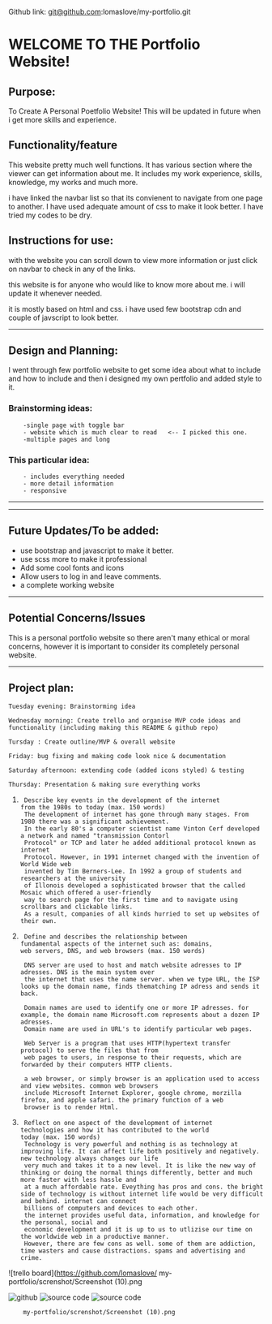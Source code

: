
Github link:
git@github.com:lomaslove/my-portfolio.git

# WELCOME TO THE Portfolio Website!

## Purpose:

To Create A Personal Poetfolio Website! This will be updated in future when i get more skills and experience.

## Functionality/feature

This website pretty much well functions. It has various section where the viewer can get information about me. It includes my work experience, skills, knowledge, my works and much more.

i have linked the navbar list so that its convienent to navigate from one page to another. I have used adequate amount of css to make it look better. I have tried my codes to be dry.

## Instructions for use:
 with the website you can scroll down to view more information or just click on navbar to check in any of the links.

 this website is for anyone who would like to know more about me.
 i will update it whenever needed.

 it is mostly based on html and css. i have used few bootstrap cdn and couple of javscript to look better.

-------------------------------------------------------------------------------------------------------------------

## Design and Planning:
 I went through few portfolio website to get some idea about what to include and how to include and then i designed my own pertfolio and added style to it.

### Brainstorming ideas:
        -single page with toggle bar
        - website which is much clear to read   <-- I picked this one.
        -multiple pages and long


### This particular idea: 
        - includes everything needed
        - more detail information
        - responsive

-------------------------------------------------------------------------------------------------------------------
 
-------------------------------------------------------------------------------------------------------------------
## Future Updates/To be added:
 
 - use bootstrap and javascript to make it better.
 - use scss more to make it professional
 - Add some cool fonts and icons 
 - Allow users to log in and leave comments.
 - a complete working website
----------------------------------------------------------------------------------------------------------------
## Potential Concerns/Issues

This is a personal portfolio website so there aren't many ethical or moral concerns, however it is important to consider its completely personal website.

----------------------------------------------------------------------------------------------------------------
## Project plan:

    Tuesday evening: Brainstorming idea

    Wednesday morning: Create trello and organise MVP code ideas and functionality (including making this README & github repo)

    Tursday : Create outline/MVP & overall website

    Friday: bug fixing and making code look nice & documentation

    Saturday afternoon: extending code (added icons styled) & testing

    Thursday: Presentation & making sure everything works




1.      Describe key events in the development of the internet           from the 1980s to today (max. 150 words)
        The development of internet has gone through many stages. From 1980 there was a significant achievement.
        In the early 80's a computer scientist name Vinton Cerf developed a network and named "transmission Contorl
        Protocol" or TCP and later he added additional protocol known as internet
        Protocol. However, in 1991 internet changed with the invention of World Wide web 
        invented by Tim Berners-Lee. In 1992 a group of students and researchers at the university
        of Illonois developed a sophisticated browser that the called Mosaic which offered a user-friendly
        way to search page for the first time and to navigate using scrollbars and clickable links.
        As a result, companies of all kinds hurried to set up websites of their own.



2.      Define and describes the relationship between                    fundamental aspects of the internet such as: domains,            web servers, DNS, and web browsers (max. 150 words)

        DNS server are used to host and match website adresses to IP adresses. DNS is the main system over
        the internet that uses the name server. when we type URL, the ISP looks up the domain name, finds thematching IP adress and sends it back.

        Domain names are used to identify one or more IP adresses. for example, the domain name Microsoft.com represents about a dozen IP adresses.
        Domain name are used in URL's to identify particular web pages.

        Web Server is a program that uses HTTP(hypertext transfer protocol) to serve the files that from
        web pages to users, in response to their requests, which are forwarded by their computers HTTP clients.

        a web browser, or simply browser is an application used to access and view websites. common web browsers
        include Microsoft Internet Explorer, google chrome, morzilla firefox, and apple safari. the primary function of a web
        browser is to render Html.


3.      Reflect on one aspect of the development of internet             technologies and how it has contributed to the world             today (max. 150 words)
        Technology is very powerful and nothing is as technology at improving life. It can affect life both positively and negatively. new technology always changes our life
        very much and takes it to a new level. It is like the new way of thinking or doing the normal things differently, better and much more faster with less hassle and 
        at a much affordable rate. Eveything has pros and cons. the bright side of technology is without internet life would be very difficult and behind. internet can connect 
        billions of computers and devices to each other. 
        the internet provides useful data, information, and knowledge for the personal, social and 
        economic development and it is up to us to utlizise our time on the worldwide web in a productive manner.
        However, there are few cons as well. some of them are addiction, time wasters and cause distractions. spams and advertising and crime.




![trello board](https://github.com/lomaslove/
my-portfolio/screnshot/Screenshot (10).png
       
![github](https://github.com/lomaslove/terminal_quiz/blob/master/screenshots/Screenshot%20(5).png)
![source code](https://github.com/lomaslove/terminal_quiz/blob/master/screenshots/Screenshot%20(6).png)
![source code](https://github.com/lomaslove/terminal_quiz/blob/master/screenshots/Screenshot%20(7).png)



        
        my-portfolio/screnshot/Screenshot (10).png
      